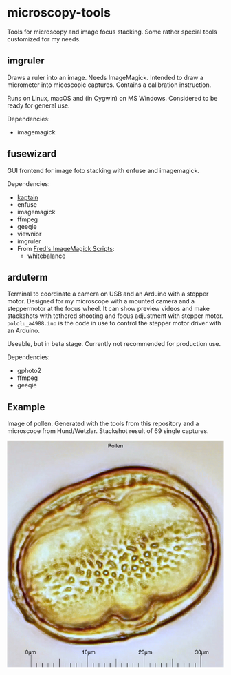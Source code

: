 # microscopy-tools

Tools for microscopy and image focus stacking.
Some rather special tools customized for my needs.

## imgruler

Draws a ruler into an image. Needs ImageMagick.
Intended to draw a micrometer into micoscopic captures.
Contains a calibration instruction.

Runs on Linux, macOS and (in Cygwin) on MS Windows.
Considered to be ready for general use.

Dependencies:
 - imagemagick

## fusewizard

GUI frontend for image foto stacking with enfuse and imagemagick. 

Dependencies: 
 - [kaptain](https://github.com/mviereck/kaptain)
 - enfuse
 - imagemagick
 - ffmpeg
 - geeqie
 - viewnior
 - imgruler
 - From [Fred's ImageMagick Scripts](http://www.fmwconcepts.com/imagemagick/index.php):
   - whitebalance

## arduterm

Terminal to coordinate a camera on USB and an Arduino with a stepper motor. 
Designed for my microscope with a mounted camera and a steppermotor at the focus wheel.
It can show preview videos and make stackshots with tethered shooting and focus adjustment with stepper motor.
`pololu_a4988.ino` is the code in use to control the stepper motor driver with an Arduino.

Useable, but in beta stage. Currently not recommended for production use.

Dependencies:
 - gphoto2
 - ffmpeg
 - geeqie

## Example

Image of pollen. Generated with the tools from this repository and a microscope from Hund/Wetzlar. Stackshot result of 69 single captures.

![screenshot](example.jpg)
